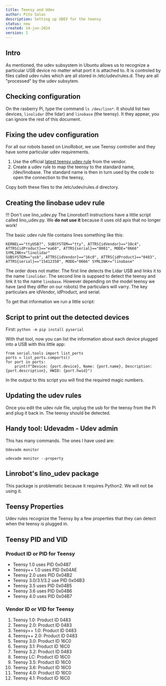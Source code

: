 ```yaml
---
title: Teensy and Udev
author: Pito Salas
description: Setting up UDEV for the teensy
status: new
created: 14-jun-2024
version: 1
---
```

## Intro

As mentioned, the udev subsystem in Ubuntu allows us to recognize a particular USB device no matter what port it is attached to. It is controled by files called udev rules which are all stored in /etc/udev/rules.d. They are all "processed" by the udev subsytem.

## Checking configuration

On the rasberry Pi, type the command `ls /dev/lino*`. It should list two devices, `linolidar` (the lidar) and `linobase` (the teensy). It they appear, you can ignore the rest of this document.

## Fixing the udev configuration

For all our robots based on LinoRobot, we use Teensy controller and they have some particular udev requirements. 

1. Use the official [latest teensy udev rule](https://www.pjrc.com/teensy/00-teensy.rules) from the vendor.
2. Create a udev rule to map the teensy to the standard name, /dev/linobase. The standard name is then in turn used by the code to open the connection to the teensy, 

Copy both these files to the /etc/udev/rules.d directory.

## Creating the linobase udev rule

!!! Don't use lino_udev.py
    The Linorobot1 instructions have a little script called lino_udev.py. 
    We **do not use it** because it uses old apis that no longer work!

The basic udev rule file contains lines something like this:
```
KERNEL=="ttyUSB?", SUBSYSTEM=="tty", ATTRS{idVendor}=="10c4", ATTRS{idProduct}=="ea60", ATTRS{serial}=="0001", MODE="0666" SYMLINK+="linolidar"
SUBSYSTEM=="usb", ATTRS{idVendor}=="16c0", ATTRS{idProduct}=="0483", ATTRS{serial}=="15412350", MODE="0666" SYMLINK+="linobase"
```
The order does not matter. The first line detects the Lidar USB and links it to the name `linolidar`. The second line is suppsed to detect the teensy and link it to the name `linobase`. However depending on the model teensy we have (and they differ on our robots) the particulars will varry. The key particulars are idVendor, idProduct, and serial.

To get that information we run a little script:

## Script to print out the detected devices

First: `python -m pip install pyserial`

With that tool, now you can list the information about each device plugged into a USB with this little app:

```
from serial.tools import list_ports
ports = list_ports.comports()
for port in ports:
    print(f"Device: {port.device}, Name: {port.name}, Description: {port.description}, HWID: {port.hwid}")
```

In the output to this script you will find the required magic numbers.

## Updating the udev rules

Once you edit the udev rule file, unplug the usb for the teensy from the Pi and plug it back in. The teensy should be detected.


## Handy tool: Udevadm - Udev admin

This has many commands. The ones I have used are:

`Udevadm monitor`

`udevadm monitor --property`

## Linrobot's lino_udev package

This package is problematic because it requires Python2. We will not be using it.

## Teensy Properties

Udev rules recognize the Teensy by a few properties that they can detect when the teensy is plugged in.

## Teensy PID and VID

### Product ID or PID for Teensy
* Teensy 1.0 uses PID 0x0487
* Teensy++ 1.0 uses PID 0x04AE
* Teensy 2.0 uses PID 0x04B2
* Teensy 3.0/3.1/3.2 use PID 0x04B3
* Teensy 3.5 uses PID 0x04B5
* Teensy 3.6 uses PID 0x04B6
* Teensy 4.0 uses PID 0x04B7

### Vendor ID or VID for Teensy
1. Teensy 1.0: Product ID 0483
2. Teensy 2.0: Product ID 0483
3. Teensy++ 1.0: Product ID 0483
4. Teensy++ 2.0: Product ID 0483
5. Teensy 3.0: Product ID 16C0
6. Teensy 3.1: Product ID 16C0
7. Teensy 3.2: Product ID 0483
8. Teensy LC: Product ID 16C0
9. Teensy 3.5: Product ID 16C0
10. Teensy 3.6: Product ID 16C0
11. Teensy 4.0: Product ID 16C0
12. Teensy 4.1: Product ID 16C0

